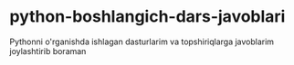 # python-boshlangich-dars-javoblari
Pythonni o'rganishda ishlagan dasturlarim va topshiriqlarga javoblarim joylashtirib boraman
